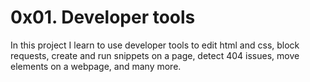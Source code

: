# 0x01. Developer tools
In this project I learn to use developer tools to edit html and css, block requests, create and run snippets on a page, detect 404 issues, move elements on a webpage, and many more.